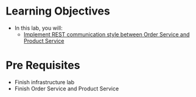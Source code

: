 # Learning Objectives
-   In this lab, you will:
    -  [Implement REST communication style between Order Service and Product Service](./1-rest.md)
      
# Pre Requisites
 - Finish infrastructure lab
 - Finish Order Service and Product Service